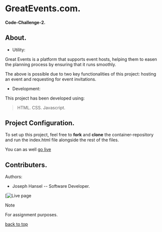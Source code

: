 <a id="top"></a>

# GreatEvents.com.

#### Code-Challenge-2.

## About.

* Utility:

Great Events is a platform that supports event hosts, helping them to easen the planning process by ensuring that it runs smoothly.

The above is possible due to two key functionalities of this project: hosting an event and requesting for event invitations.


* Development:

This project has been developed using:
 > HTML.
 > CSS.
 > Javascript.


## Project Configuration.

To set up this project, feel free to **fork** and **clone** the container-repository and run the index.html file alongside the rest of the files.

You can as well [go live](#live)


## Contributers.

Authors:

* Joseph Hansel  -- Software Developer.

<a id="live"></a>
[![Live page](https://joseph-hansel.github.io/code-challenge-2/)

>[!NOTE]
> For assignment purposes.

[back to top](#top)
